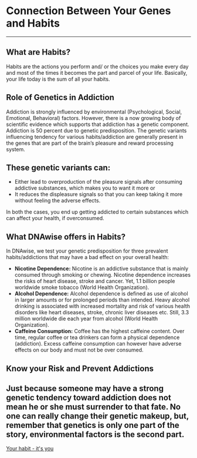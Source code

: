 # Connection Between Your Genes and Habits   
 --- 
## What are Habits?   
Habits are the actions you perform and/ or the choices you make every day and most of the times it becomes the part and parcel of your life. Basically, your life today is the sum of all your habits.   
## Role of Genetics in Addiction   
Addiction is strongly influenced by environmental (Psychological, Social, Emotional, Behavioral) factors. However, there is a now growing body of scientific evidence which supports that addiction has a genetic component. Addiction is 50 percent due to genetic predisposition. The genetic variants influencing tendency for various habits/addiction are generally present in the genes that are part of the brain’s pleasure and reward processing system.   
## These genetic variants can:   
- Either lead to overproduction of the pleasure signals after consuming addictive substances, which makes you to want it more or   
- It reduces the displeasure signals so that you can keep taking it more without feeling the adverse effects.   
   
In both the cases, you end up getting addicted to certain substances which can affect your health, if overconsumed.   
## What DNAwise offers in Habits?   
In DNAwise, we test your genetic predisposition for three prevalent habits/addictions that may have a bad effect on your overall health:   
- **Nicotine Dependence:** Nicotine is an addictive substance that is mainly consumed through smoking or chewing. Nicotine dependence increases the risks of heart disease, stroke and cancer. Yet, 1.1 billion people worldwide smoke tobacco (World Health Organization).   
- **Alcohol Dependence:** Alcohol dependence is defined as use of alcohol in larger amounts or for prolonged periods than intended. Heavy alcohol drinking is associated with increased mortality and risk of various health disorders like heart diseases, stroke, chronic liver diseases etc. Still, 3.3 million worldwide die each year from alcohol (World Health Organization).   
- **Caffeine Consumption:** Coffee has the highest caffeine content. Over time, regular coffee or tea drinkers can form a physical dependence (addiction). Excess caffeine consumption can however have adverse effects on our body and must not be over consumed.   
   
## Know your Risk and Prevent Addictions   
Just because someone may have a strong genetic tendency toward addiction does not mean he or she must surrender to that fate. No one can really change their genetic makeup, but, remember that genetics is only one part of the story, environmental factors is the second part.   
 --- 
   
[Your habit - it&#39;s you](your-habit-its-you.md)    
